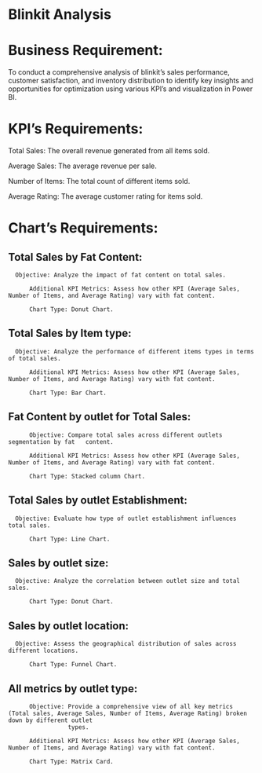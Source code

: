 # Blinkit Analysis

# Business Requirement:

To conduct a comprehensive analysis of blinkit’s sales performance, customer satisfaction, and inventory distribution to identify key insights and opportunities for optimization using various KPI’s and visualization in Power BI.

# KPI’s Requirements:

Total Sales: The overall revenue generated from all items sold.

Average Sales: The average revenue per sale.

Number of Items: The total count of different items sold.

Average Rating: The average customer rating for items sold.

# Chart’s Requirements:

## Total Sales by Fat Content:

	  Objective: Analyze the impact of fat content on total sales.
   
          Additional KPI Metrics: Assess how other KPI (Average Sales, Number of Items, and Average Rating) vary with fat content.
    
          Chart Type: Donut Chart.
    
## Total Sales by Item type:

	  Objective: Analyze the performance of different items types in terms of total sales. 
   
          Additional KPI Metrics: Assess how other KPI (Average Sales, Number of Items, and Average Rating) vary with fat content.
    
          Chart Type: Bar Chart.
     
## Fat Content by outlet for Total Sales:

          Objective: Compare total sales across different outlets segmentation by fat   content.
    
          Additional KPI Metrics: Assess how other KPI (Average Sales, Number of Items, and Average Rating) vary with fat content.
    
          Chart Type: Stacked column Chart.
    
## Total Sales by outlet Establishment:

	  Objective: Evaluate how type of outlet establishment influences total sales.
   
          Chart Type: Line Chart.
     
## Sales by outlet size:

	  Objective: Analyze the correlation between outlet size and total sales.
   
          Chart Type: Donut Chart.
    
## Sales by outlet location:

	  Objective: Assess the geographical distribution of sales across different locations.
   
          Chart Type: Funnel Chart.
    
## All metrics by outlet type:

          Objective: Provide a comprehensive view of all key metrics (Total sales, Average Sales, Number of Items, Average Rating) broken down by different outlet 
                     types.
    
          Additional KPI Metrics: Assess how other KPI (Average Sales, Number of Items, and Average Rating) vary with fat content.
    
          Chart Type: Matrix Card.









